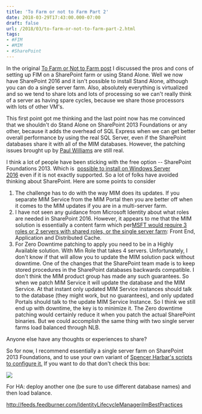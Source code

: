 ```yaml
---
title: 'To Farm or not to Farm Part 2'
date: 2018-03-29T17:43:00.000-07:00
draft: false
url: /2018/03/to-farm-or-not-to-farm-part-2.html
tags: 
- #FIM
- #MIM
- #SharePoint
---
```


In the original [To Farm or Not to Farm post](http://blog.ilmbestpractices.com/2014/05/to-farm-or-not-to-farm-that-is-question.html) I discussed the pros and cons of setting up FIM on a SharePoint farm or using Stand Alone. Well we now have SharePoint 2016 and it isn't possible to install Stand Alone, although you can do a single server farm. Also, absolutely everything is virtualized and so we tend to share lots and lots of processing so we can't really think of a server as having spare cycles, because we share those processors with lots of other VM's.  
  
This first point got me thinking and the last point now has me convinced that we shouldn't do Stand Alone on SharePoint 2013 Foundations or any other, because it adds the overhead of SQL Express when we can get better overall performance by using the real SQL Server, even if the SharePoint databases share it with all of the MIM databases. However, the patching issues brought up by [Paul Williams](http://blog.msresource.net/2013/05/16/editing-the-fim-portal-web-config-in-a-farm-topology/) are still real.  
  

I think a lot of people have been sticking with the free option -- SharePoint Foundations 2013. Which is  [possible to install on Windows Server 2016](https://social.technet.microsoft.com/Forums/en-US/645cd193-afb3-4c5b-9126-8284c3491603/roger.dilsner.com/install-sharepoint-foundation-2013-windows-server-2016-solution/) even if it is not exactly supported. So a lot of folks have avoided thinking about SharePoint. Here are some points to consider

1.  The challenge has to do with the way MIM does its updates. If you separate MIM Service from the MIM Portal then you are better off when it comes to the MIM updates if you are in a multi-server farm.
2.  I have not seen any guidance from Microsoft Identity about what roles are needed in SharePoint 2016. However, it appears to me that the MIM solution is essentially a content farm which per[MSFT would require 3 roles or 2 servers with shared roles, or the single server farm](https://docs.microsoft.com/en-us/SharePoint/install/planning-for-a-minrole-server-deployment-in-sharepoint-server-2016): Front End, Application and Distributed Cache.
3.  For Zero Downtime patching to apply you need to be in a Highly Available solution. With Min Role that takes 4 servers. Unfortunately, I don't know if that will allow you to update the MIM solution pack without downtime. One of the changes that the SharePoint team made is to keep stored procedures in the SharePoint databases backwards compatible. I don't think the MIM product group has made any such guarantees. So when we patch MIM Service it will update the database and the MIM Service. At that instant only updated MIM Service instances should talk to the database (they might work, but no guarantees), and only updated Portals should talk to the update MIM Service Instance. So I think we still end up with downtime, the key is to minimize it. The Zero downtime patching would certainly reduce it when you patch the actual SharePoint binaries. But we could accomplish the same thing with two single server farms load balanced through NLB.

  

Anyone else have any thoughts or experiences to share?

So for now, I recommend essentially a single server farm on SharePoint 2013 Foundations, and to use your own variant of [Spencer Harbar's scripts to configure it.](http://www.harbar.net/articles/fimportal.aspx) If you want to do that don't check this box:  
  

[![](https://3.bp.blogspot.com/-9qPRGO6pKeE/Wr2HqUmP3MI/AAAAAAAAALI/7Zx26EmfIVkuQv2garor9fsoInGihOxzwCLcBGAs/s320/Run%2BSharePointConfig%2BWizard.png)](https://3.bp.blogspot.com/-9qPRGO6pKeE/Wr2HqUmP3MI/AAAAAAAAALI/7Zx26EmfIVkuQv2garor9fsoInGihOxzwCLcBGAs/s1600/Run%2BSharePointConfig%2BWizard.png)

  

For HA: deploy another one (be sure to use different database names) and then load balance.

http://feeds.feedburner.com/IdentityLifecycleManagerilmBestPractices